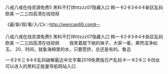 八戒八戒在线资源免费5
黑料不打烊tttzzz07隐藏入口
韩一卡2卡3卡4卡新区乱码欧美
一二三四高清在线视频


《最/新/观/看/入/口👉http://wencao66.com》--

八戒八戒在线资源免费5
黑料不打烊tttzzz07隐藏入口
韩一卡2卡3卡4卡新区乱码欧美
一二三四高清在线视频
　　我笑着脱下她的袜子，大家一看，果然洁净如玉。
	20、时间，就象海棉里的水，只要愿挤，总还是有的。鲁迅





一卡2卡三卡4卡乱码破解最近中文字幕2019免费版日产乱码卡一卡2卡三卡四女可以进入的黑料正能量导航网站入口
